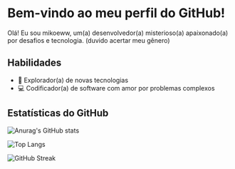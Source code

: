 # Bem-vindo ao meu perfil do GitHub!

Olá! Eu sou mikoeww, um(a) desenvolvedor(a) misterioso(a) apaixonado(a) por desafios e tecnologia.
(duvido acertar meu gênero)

## Habilidades

- 🌌 Explorador(a) de novas tecnologias
- 💻 Codificador(a) de software com amor por problemas complexos

## Estatísticas do GitHub

![Anurag's GitHub stats](https://github-readme-stats.vercel.app/api?username=mikoeww&show_icons=true&theme=radical)

![Top Langs](https://github-readme-stats.vercel.app/api/top-langs/?username=mikoeww&layout=dark)

![GitHub Streak](https://github-readme-streak-stats.herokuapp.com/?user=mikoeww&theme=dark)
